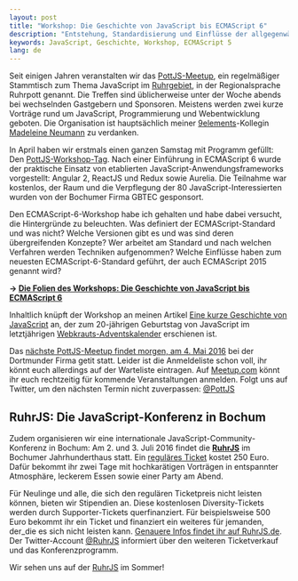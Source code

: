 ```yaml
---
layout: post
title: "Workshop: Die Geschichte von JavaScript bis ECMAScript 6"
description: "Entstehung, Standardisierung und Einflüsse der allgegenwärtigen Programmiersprache"
keywords: JavaScript, Geschichte, Workshop, ECMAScript 5
lang: de
---
```


Seit einigen Jahren veranstalten wir das [PottJS-Meetup](http://pottjs.de/), ein regelmäßiger Stammtisch zum Thema JavaScript im [Ruhrgebiet](https://de.wikipedia.org/wiki/Ruhrgebiet), in der Regionalsprache Ruhrpott genannt. Die Treffen sind üblicherweise unter der Woche abends bei wechselnden Gastgebern und Sponsoren. Meistens werden zwei kurze Vorträge rund um JavaScript, Programmierung und Webentwicklung geboten. Die Organisation ist hauptsächlich meiner [9elements](https://9elements.com)-Kollegin [Madeleine Neumann](https://twitter.com/maggysche) zu verdanken.

In April haben wir erstmals einen ganzen Samstag mit Programm gefüllt: Den [PottJS-Workshop-Tag](http://www.meetup.com/de-DE/PottJS/events/229288336/). Nach einer Einführung in ECMAScript 6 wurde der praktische Einsatz von etablierten JavaScript-Anwendungsframeworks vorgestellt: Angular 2, ReactJS und Redux sowie Aurelia. Die Teilnahme war kostenlos, der Raum und die Verpflegung der 80 JavaScript-Interessierten wurden von der Bochumer Firma GBTEC gesponsort. 

Den ECMAScript-6-Workshop habe ich gehalten und habe dabei versucht, die Hintergründe zu beleuchten. Was definiert der ECMAScript-Standard und was nicht? Welche Versionen gibt es und was sind deren übergreifenden Konzepte? Wer arbeitet am Standard und nach welchen Verfahren werden Techniken aufgenommen? Welche Einflüsse haben zum neuesten ECMAScript-6-Standard geführt, der auch ECMAScript 2015 genannt wird?
 
**&rarr; [Die Folien des Workshops: Die Geschichte von JavaScript bis ECMAScript 6](/es6-workshop/)**

Inhaltlich knüpft der Workshop an meinen Artikel [Eine kurze Geschichte von JavaScript](http://webkrauts.de/artikel/2015/eine-kurze-geschichte-von-javascript) an, der zum 20-jährigen Geburtstag von JavaScript im letztjährigen [Webkrauts-Adventskalender](http://webkrauts.de/serien/adventskalender/2015) erschienen ist.

Das [nächste PottJS-Meetup findet morgen, am 4. Mai 2016](http://www.meetup.com/de-DE/PottJS/events/230167682/) bei der Dortmunder Firma getit statt. Leider ist die Anmeldeliste schon voll, ihr könnt euch allerdings auf der Warteliste eintragen. Auf [Meetup.com](http://www.meetup.com/PottJS/) könnt ihr euch rechtzeitig für kommende Veranstaltungen anmelden. Folgt uns auf Twitter, um den nächsten Termin nicht zuverpassen: [@PottJS](https://twitter.com/pottjs)
 
## RuhrJS: Die JavaScript-Konferenz in Bochum

Zudem organisieren wir eine internationale JavaScript-Community-Konferenz in Bochum: Am 2. und 3. Juli 2016 findet die **[RuhrJS](http://ruhrjs.de/)** im Bochumer Jahrhunderthaus statt. Ein [reguläres Ticket](https://ti.to/ruhrjs/ruhrjs-2016/) kostet 250 Euro. Dafür bekommt ihr zwei Tage mit hochkarätigen Vorträgen in entspannter Atmosphäre, leckerem Essen sowie einer Party am Abend.

Für Neulinge und alle, die sich den regulären Ticketpreis nicht leisten können, bieten wir Stipendien an. Diese kostenlosen Diversity-Tickets werden durch Supporter-Tickets querfinanziert. Für beispielsweise 500 Euro bekommt ihr ein Ticket und finanziert ein weiteres für jemanden, der_die es sich nicht leisten kann. [Genauere Infos findet ihr auf RuhrJS.de](http://ruhrjs.de/). Der Twitter-Account [@RuhrJS](https://twitter.com/RuhrJS) informiert über den weiteren Ticketverkauf und das Konferenzprogramm.

Wir sehen uns auf der [RuhrJS](http://ruhrjs.de/) im Sommer!




